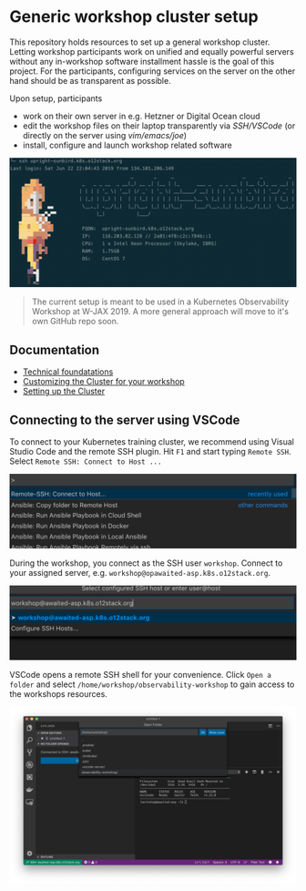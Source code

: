 # Generic workshop cluster setup

This repository holds resources to set up a general workshop 
cluster. Letting workshop participants work on unified and equally
powerful servers without any in-workshop software installment hassle
is the goal of this project. For the participants, configuring services on the server on
the other hand should be as transparent as possible.

Upon setup, participants

* work on their own server in e.g. Hetzner or Digital Ocean cloud
* edit the workshop files on their laptop transparently via _SSH/VSCode_ (or directly on the server using _vim/emacs/joe_)
* install, configure and launch workshop related software



![alt](docs/workshop-login.png)

> The current setup is meant to be used in a Kubernetes Observability Workshop at W-JAX 2019. A more general approach will move to it's own GitHub repo soon.

## Documentation

* [Technical foundatations](docs/technical_foundations.md)
* [Customizing the Cluster for your workshop](docs/customizing_for_your_workshop.md)
* [Setting up the Cluster](docs/setting_up_the_cluster.md)

## Connecting to the server using VSCode

To connect to your Kubernetes training cluster, we recommend using Visual 
Studio Code and the remote SSH plugin. Hit `F1` and start typing 
`Remote SSH`. Select `Remote SSH: Connect to Host ...`

![alt](docs/vscode_remote_ssh.png)

During the workshop, you connect as the SSH user `workshop`. Connect
to your assigned server, e.g. `workshop@opawaited-asp.k8s.o12stack.org`. 

![alt](docs/vscode_remote_ssh_server.png)

VSCode opens a remote SSH shell for your convenience. Click `Open a folder`
and select `/home/workshop/observability-workshop` to gain access to the
workshops resources.

![alt](docs/vscode_open_remote_folder.png)


